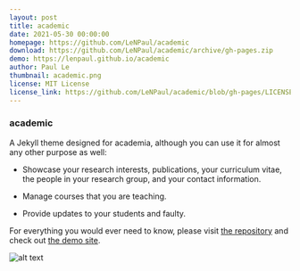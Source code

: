 ```yaml
---
layout: post
title: academic
date: 2021-05-30 00:00:00
homepage: https://github.com/LeNPaul/academic
download: https://github.com/LeNPaul/academic/archive/gh-pages.zip
demo: https://lenpaul.github.io/academic
author: Paul Le
thumbnail: academic.png
license: MIT License
license_link: https://github.com/LeNPaul/academic/blob/gh-pages/LICENSE.txt
---
```


### academic

A Jekyll theme designed for academia, although you can use it for almost any other purpose as well:

* Showcase your research interests, publications, your curriculum vitae, the people in your research group, and your contact information.

* Manage courses that you are teaching.

* Provide updates to your students and faulty.

For everything you would ever need to know, please visit [the repository](https://github.com/LeNPaul/academic) and check out [the demo site](https://lenpaul.github.io/academic/).

![alt text](https://raw.githubusercontent.com/LeNPaul/academic/gh-pages/screenshot.png "Academic Demo Image")
